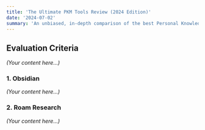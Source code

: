 ```yaml
---
title: 'The Ultimate PKM Tools Review (2024 Edition)'
date: '2024-07-02'
summary: 'An unbiased, in-depth comparison of the best Personal Knowledge Management tools on the market, from Obsidian and Roam Research to Logseq and beyond. Find the perfect tool for your workflow.'
---
```


## Evaluation Criteria

*(Your content here...)*

### 1. Obsidian

*(Your content here...)*

### 2. Roam Research

*(Your content here...)* 